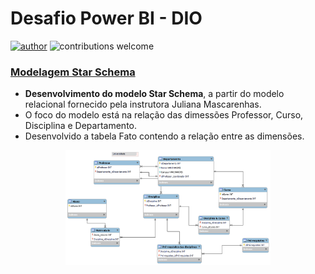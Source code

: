 # Desafio Power BI - DIO
[![author](https://img.shields.io/badge/author-ingridiplinsky-red)](https://www.linkedin.com/in/ingridiplinsky/) ![contributions welcome](https://img.shields.io/badge/contributions-welcome-brightgreen.svg?style=flat)

### [**Modelagem Star Schema**](https://github.com/ingridiplinsky/powerBI-2/)
 - **Desenvolvimento do modelo Star Schema**, a partir do modelo relacional fornecido pela instrutora Juliana Mascarenhas.
 - O foco do modelo está na relação das dimessões Professor, Curso, Disciplina e Departamento.
 - Desenvolvido a tabela Fato contendo a relação entre as dimensões.

<p align="center">
  <img alt="BA" width="65%" src="https://github.com/IngridIplinsky/powerBI-2/blob/main/der_universidade.png">
</p>
